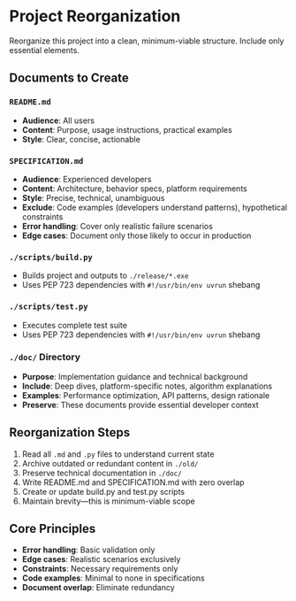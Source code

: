 # Project Reorganization

Reorganize this project into a clean, minimum-viable structure. Include only essential elements.

## Documents to Create

### `README.md`
- **Audience**: All users
- **Content**: Purpose, usage instructions, practical examples
- **Style**: Clear, concise, actionable

### `SPECIFICATION.md`
- **Audience**: Experienced developers
- **Content**: Architecture, behavior specs, platform requirements
- **Style**: Precise, technical, unambiguous
- **Exclude**: Code examples (developers understand patterns), hypothetical constraints
- **Error handling**: Cover only realistic failure scenarios
- **Edge cases**: Document only those likely to occur in production

### `./scripts/build.py`
- Builds project and outputs to `./release/*.exe`
- Uses PEP 723 dependencies with `#!/usr/bin/env uvrun` shebang

### `./scripts/test.py`
- Executes complete test suite
- Uses PEP 723 dependencies with `#!/usr/bin/env uvrun` shebang

### `./doc/` Directory
- **Purpose**: Implementation guidance and technical background
- **Include**: Deep dives, platform-specific notes, algorithm explanations
- **Examples**: Performance optimization, API patterns, design rationale
- **Preserve**: These documents provide essential developer context

## Reorganization Steps

1. Read all `.md` and `.py` files to understand current state
2. Archive outdated or redundant content in `./old/`
3. Preserve technical documentation in `./doc/`
4. Write README.md and SPECIFICATION.md with zero overlap
5. Create or update build.py and test.py scripts
6. Maintain brevity—this is minimum-viable scope

## Core Principles

- **Error handling**: Basic validation only
- **Edge cases**: Realistic scenarios exclusively
- **Constraints**: Necessary requirements only
- **Code examples**: Minimal to none in specifications
- **Document overlap**: Eliminate redundancy
